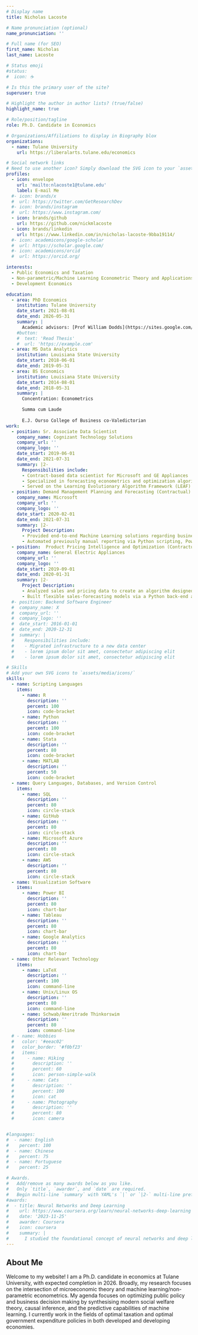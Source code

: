 ```yaml
---
# Display name
title: Nicholas Lacoste

# Name pronunciation (optional)
name_pronunciation: ''

# Full name (for SEO)
first_name: Nicholas
last_name: Lacoste

# Status emoji
#status:
#  icon: ☕️

# Is this the primary user of the site?
superuser: true

# Highlight the author in author lists? (true/false)
highlight_name: true

# Role/position/tagline
role: Ph.D. Candidate in Economics

# Organizations/Affiliations to display in Biography blox
organizations:
  - name: Tulane University
    url: https://liberalarts.tulane.edu/economics

# Social network links
# Need to use another icon? Simply download the SVG icon to your `assets/media/icons/` folder.
profiles:
  - icon: envelope
    url: 'mailto:nlacoste1@tulane.edu'
    label: E-mail Me
  #- icon: brands/x
  #  url: https://twitter.com/GetResearchDev
  #- icon: brands/instagram
  #  url: https://www.instagram.com/
  - icon: brands/github
    url: https://github.com/nickmlacoste
  - icon: brands/linkedin
    url: https://www.linkedin.com/in/nicholas-lacoste-9bba19114/
  #- icon: academicons/google-scholar
  #  url: https://scholar.google.com/
  #- icon: academicons/orcid
  #  url: https://orcid.org/

interests:
  - Public Economics and Taxation
  - Non-parametric/Machine Learning Econometric Theory and Applications
  - Development Economics

education:
  - area: PhD Economics
    institution: Tulane University
    date_start: 2021-08-01
    date_end: 2026-05-31
    summary: |
      Academic advisors: [Prof William Dodds](https://sites.google.com/view/williamdodds), [Prof Katy Bergstrom](https://sites.google.com/view/katybergstrom/home), [Prof Augustine Denteh](https://austindenteh.com/)
    #button:
    #  text: 'Read Thesis'
    #  url: 'https://example.com'
  - area: MS Data Analytics
    institution: Louisiana State University
    date_start: 2018-06-01
    date_end: 2019-05-31
  - area: BS Economics
    institution: Louisiana State University
    date_start: 2014-08-01
    date_end: 2018-05-31
    summary: |
      Concentration: Econometrics

      Summa cum Laude
      
      E.J. Ourso College of Business co-Valedictorian
work:
  - position: Sr. Associate Data Scientist
    company_name: Cognizant Technology Solutions
    company_url: ''
    company_logo: ''
    date_start: 2019-06-01
    date_end: 2021-07-31
    summary: |2-
      Responsibilities include:
      - Contract-based data scientist for Microsoft and GE Appliances
      - Specialized in forecasting econometrics and optimization algorithms
      - Served on the Learning Evolutionary Algorithm Framework (LEAF) team -- dedicated to proprietary evolutionary algorithms for high-dimensional optimization problems
  - position: Demand Management Planning and Forecasting (Contractual)
    company_name: Microsoft
    company_url: ''
    company_logo: ''
    date_start: 2020-02-01
    date_end: 2021-07-31
    summary: |2-
      Project Description:
      - Provided end-to-end Machine Learning solutions regarding business planning and forecasting. Included creation of ML workflows in Azure, writing forecasting algorithms in Python, and designing interactive dashboards in Power BI
      - Automated previously manual reporting via Python scripting, Power BI, Azure, and Excel
  - position:  Product Pricing Intelligence and Optimization (Contractual)
    company_name: General Electric Appliances
    company_url: ''
    company_logo: ''
    date_start: 2019-09-01
    date_end: 2020-01-31
    summary: |2-
      Project Description:
      - Analyzed sales and pricing data to create an algorithm designed for product pricing optimization and price-elasticity monitoring.
      - Built flexible sales-forecasting models via a Python back-end and assisted in creating an application for the corporate stakeholders which applies the price optimization algorithm
  #- position: Backend Software Engineer
  #  company_name: X
  #  company_url: ''
  #  company_logo: ''
  #  date_start: 2016-01-01
  #  date_end: 2020-12-31
  #  summary: |
  #    Responsibilities include:
  #    - Migrated infrastructure to a new data center
  #    - lorem ipsum dolor sit amet, consectetur adipiscing elit
  #    - lorem ipsum dolor sit amet, consectetur adipiscing elit  

# Skills
# Add your own SVG icons to `assets/media/icons/`
skills:
  - name: Scripting Languages
    items:
      - name: R
        description: ''
        percent: 100
        icon: code-bracket
      - name: Python
        description: ''
        percent: 100
        icon: code-bracket
      - name: Stata
        description: ''
        percent: 80
        icon: code-bracket
      - name: MATLAB
        description: ''
        percent: 50
        icon: code-bracket
  - name: Query Languages, Databases, and Version Control
    items:
      - name: SQL
        description: ''
        percent: 80
        icon: circle-stack
      - name: GitHub
        description: ''
        percent: 80
        icon: circle-stack
      - name: Microsoft Azure
        description: ''
        percent: 80
        icon: circle-stack
      - name: AWS
        description: ''
        percent: 80
        icon: circle-stack
  - name: Visualization Software
    items:
      - name: Power BI
        description: ''
        percent: 80
        icon: chart-bar
      - name: Tableau
        description: ''
        percent: 80
        icon: chart-bar
      - name: Google Analytics
        description: ''
        percent: 80
        icon: chart-bar
  - name: Other Relevant Technology
    items:
      - name: LaTeX
        description: ''
        percent: 100
        icon: command-line
      - name: Unix/Linux OS
        description: ''
        percent: 80
        icon: command-line
      - name: Schwab/Ameritrade Thinkorswim
        description: ''
        percent: 80
        icon: command-line
  # - name: Hobbies
  #   color: '#eeac02'
  #   color_border: '#f0bf23'
  #   items:
  #     - name: Hiking
  #       description: ''
  #       percent: 60
  #       icon: person-simple-walk
  #     - name: Cats
  #       description: ''
  #       percent: 100
  #       icon: cat
  #     - name: Photography
  #       description: ''
  #       percent: 80
  #       icon: camera


#languages:
#  - name: English
#    percent: 100
#  - name: Chinese
#    percent: 75
#  - name: Portuguese
#    percent: 25

# Awards.
#   Add/remove as many awards below as you like.
#   Only `title`, `awarder`, and `date` are required.
#   Begin multi-line `summary` with YAML's `|` or `|2-` multi-line prefix and indent 2 spaces below.
#awards:
#  - title: Neural Networks and Deep Learning
#    url: https://www.coursera.org/learn/neural-networks-deep-learning
#    date: '2023-11-25'
#    awarder: Coursera
#    icon: coursera
#    summary: |
#      I studied the foundational concept of neural networks and deep learning. By the end, I was familiar with the significant technological trends driving the rise of deep learning; build, train, and apply fully connected deep neural networks; implement efficient (vectorized) neural networks; identify key parameters in a neural network’s architecture; and apply deep learning to your own applications.
---
```


## About Me

Welcome to my website! I am a Ph.D. candidate in economics at Tulane University, with expected completion in 2026. Broadly, my research focuses on the intersection of microeconomic theory and machine learning/non-parametric econometrics. My agenda focuses on optimizing public policy and business decision making by synthesising modern social welfare theory, causal inference, and the predictive capabilities of machine learning. I currently work in the fields of optimal taxation and optimal government expenditure policies in both developed and developing economies.   

